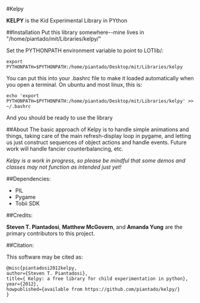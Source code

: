 #Kelpy


**KELPY** is the Kid Experimental Library in PYthon

##Installation
Put this library somewhere--mine lives in "/home/piantado/mit/Libraries/kelpy/"


Set the PYTHONPATH environment variable to point to LOTlib/:

	export PYTHONPATH=$PYTHONPATH:/home/piantado/Desktop/mit/Libraries/kelpy

You can put this into your .bashrc file to make it loaded automatically when you open a terminal. On ubuntu and most linux, this is:

	echo 'export PYTHONPATH=$PYTHONPATH:/home/piantado/Desktop/mit/Libraries/kelpy' >> ~/.bashrc


And you should be ready to use the library

##About
The basic approach of Kelpy is to handle simple animations and things, taking care of the main refresh-display loop in pygame, and letting us just construct sequences of object actions and handle events. Future work will handle fancier counterbalancing, etc. 

*Kelpy is a work in progress, so please be mindful that some demos and classes may not function as intended just yet!*


##Dependencies:
	
+	PIL
+	Pygame
+	Tobii SDK

##Credits:

**Steven T. Piantadosi**, **Matthew McGovern**, and **Amanda Yung** are the primary contributors to this project.


##Citation:

This software may be cited as:

	@misc{piantadosi2012kelpy,
	author={Steven T. Piantadosi},
	title={ Kelpy: a free library for child experimentation in python},
	year={2012},
	howpublished={available from https://github.com/piantado/kelpy/}
	}
